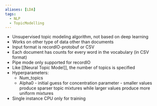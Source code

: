 ```yaml
---
aliases: [LDA]
tags:
  - NLP
  - TopicModelling
---
```

- Unsupervised topic modeling algorithm, not based on deep learning
- Works on other type of data other than documents
- Input format is recordIO-protobuf or CSV
- Each document has counts for every word in the vocabulary (in CSV format)
- Pipe mode only supported for recordIO
- Like [[Neural Topic Model]], the number of topics is specified
- Hyperparameters:
	- Num_topics
	- Alpha0 - initial guess for concentration parameter - smaller values produce sparser topic mixtures while larger values produce more uniform mixtures
- Single instance CPU only for training

